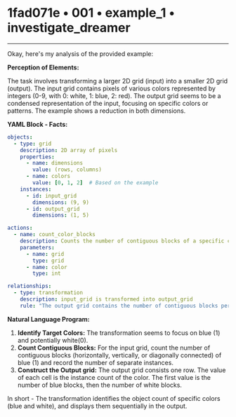 # 1fad071e • 001 • example_1 • investigate_dreamer

---
Okay, here's my analysis of the provided example:

**Perception of Elements:**

The task involves transforming a larger 2D grid (input) into a smaller 2D grid (output). The input grid contains pixels of various colors represented by integers (0-9, with 0: white, 1: blue, 2: red). The output grid seems to be a condensed representation of the input, focusing on specific colors or patterns. The example shows a reduction in both dimensions.

**YAML Block - Facts:**



```yaml
objects:
  - type: grid
    description: 2D array of pixels
    properties:
      - name: dimensions
        value: (rows, columns)
      - name: colors
        value: [0, 1, 2]  # Based on the example
    instances:
      - id: input_grid
        dimensions: (9, 9)
      - id: output_grid
        dimensions: (1, 5)

actions:
  - name: count_color_blocks
    description: Counts the number of contiguous blocks of a specific color.
    parameters:
      - name: grid
        type: grid
      - name: color
        type: int

relationships:
  - type: transformation
    description: input_grid is transformed into output_grid
    rule: "The output grid contains the number of contiguous blocks per a specific color."
```



**Natural Language Program:**

1.  **Identify Target Colors:** The transformation seems to focus on blue (1) and potentially white(0).
2.  **Count Contiguous Blocks:** For the input grid, count the number of contiguous blocks (horizontally, vertically, or diagonally connected) of blue (1) and record the number of separate instances.
3. **Construct the Output grid:**
    The output grid consists one row. The value of each cell is the instance count of the color. The first value is the number of blue blocks, then the number of white blocks.

In short - The transformation identifies the object count of specific colors (blue and white), and displays them sequentially in the output.


